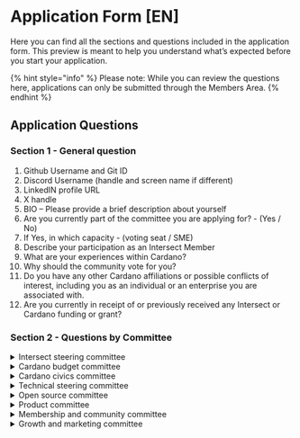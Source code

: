 # Application Form \[EN]

Here you can find all the sections and questions included in the application form. This preview is meant to help you understand what’s expected before you start your application.

{% hint style="info" %}
Please note: While you can review the questions here, applications can only be submitted through the Members Area.
{% endhint %}

## Application Questions

### Section 1 - General question

1. Github Username and Git ID&#x20;
2. Discord Username (handle and screen name if different)&#x20;
3. LinkedIN profile URL
4. X handle
5. BIO – Please provide a brief description about yourself&#x20;
6. Are you currently part of the committee you are applying for? - (Yes / No)&#x20;
7. If Yes, in which capacity - (voting seat / SME)
8. Describe your participation as an Intersect Member&#x20;
9. What are your experiences within Cardano?&#x20;
10. Why should the community vote for you?&#x20;
11. Do you have any other Cardano affiliations or possible conflicts of interest, including you as an individual or an enterprise you are associated with.&#x20;
12. Are you currently in receipt of or previously received any Intersect or Cardano funding or grant?&#x20;

### Section 2 - Questions by Committee

<details>

<summary>Intersect steering committee</summary>

How would you ensure that the voices of Intersect’s members are meaningfully incorporated into ISC discussions and recommendations, while upholding its member-led ethos?&#x20;

Given the ISC’s need for diverse perspectives and broad understanding of Intersect as a member-based organisation, what experiences or insights do you bring that would help strengthen its strategic recommendations?&#x20;

The ISC serves as a convergence point between members, committee chairs, and the executive team. How would you promote transparency and keep members informed about ISC discussions and outcomes in a way that fosters trust and engagement?&#x20;

</details>

<details>

<summary>Cardano budget committee</summary>

Could you describe a past experience that illustrates your understanding of financial principles and budget management, including how you monitored budget performance and made necessary adjustments?&#x20;

How have you previously aligned budget priorities with an organization’s broader goals, and what methods did you use to ensure accuracy and transparency in financial records and projections?&#x20;

What is your approach to collaborating with various stakeholders—such as finance teams and department heads—to identify cost-saving opportunities, manage financial risks, and maintain accountability?&#x20;

</details>

<details>

<summary>Cardano civics committee</summary>

What's your vision on how to improve the Cardano governance model and what do you suggest we focus on first?&#x20;

How have you contributed to the governance transformation on Cardano, and why does that make you a good fit for the civics committee?&#x20;

What strategies would you implement to engage and educate the broader Cardano community about governance processes?&#x20;

</details>

<details>

<summary>Technical steering committee</summary>

Describe your experience in developing and implementing blockchain technology? (Cardano experience preferred)&#x20;

Describe your experience in writing, explaining or evaluating complex blockchain proposals? (For example research papers, project briefs, technical communications)&#x20;

Describe any other relevant experience you have related to other responsibilities of the TSC? (For example, quality assurance, program management, security, performance)&#x20;

</details>

<details>

<summary>Open source committee</summary>

What are your most significant open-source contributions (code, documentation, governance, community, etc.), and how have you engaged with open-source communities?&#x20;

What experience do you have reviewing project proposals or contributor performance to ensure alignment with clear criteria and deliverables?&#x20;

What is your experience overseeing project budgets or funds to ensure they are distributed responsibly and tied to milestones or deliverables?&#x20;

</details>

<details>

<summary>Product committee</summary>

Can you share a real-world example of successfully defining and/or launching a product?&#x20;

What does product-market fit look like for Cardano, and how can it improve customer acquisition, retention, and overall market positioning?&#x20;

How would you prioritize Cardano projects or features to maximize impact?&#x20;

</details>

<details>

<summary>Membership and community committee</summary>

Tell us about the resources you have available to contribute to the committee's activities: for example: how many hours per week can you devote? How frequently can you participate in the committee's designated communication channels?&#x20;

What key MCC initiatives are you most excited about, or most willing to contribute to?&#x20;

Can you share your thoughts on transparency and accountability with regards to your work within MCC and the work of MCC as a whole? - How do you communicate to the community what you are doing within MCC and do you intend to keep discussions within MCC as public as possible?

</details>

<details>

<summary>Growth and marketing committee</summary>

Can you describe your marketing experience in both Web3 and Web2, including the number of years you’ve worked in each?&#x20;

Provide examples of marketing growth campaigns that you have deployed or strategized in the past.

\
In your opinion, what are the key challenges Cardano faces in their growth efforts today, and how would you propose addressing them as a marketing committee member?&#x20;



Describe a successful marketing campaign/activity you've led or contributed to in a tech-marketing related context. What strategies did you implement, and what were the measurable outcomes?

</details>
